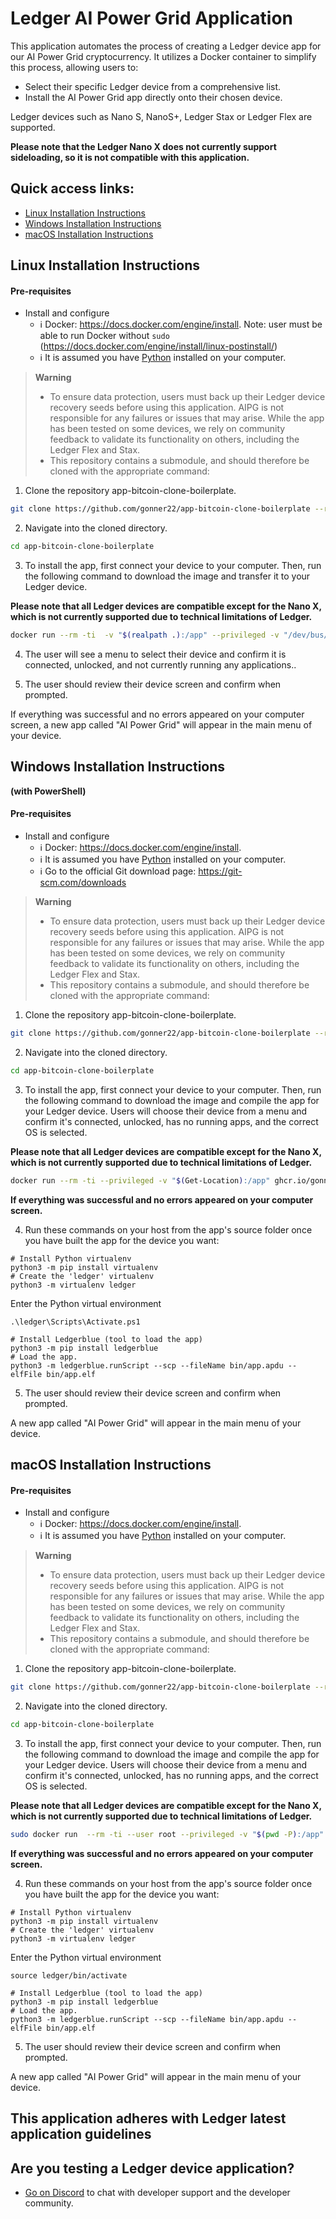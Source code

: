 # Ledger AI Power Grid Application

This application automates the process of creating a Ledger device app for our AI Power Grid cryptocurrency. It utilizes a Docker container to simplify this process, allowing users to:

- Select their specific Ledger device from a comprehensive list.
- Install the AI Power Grid app directly onto their chosen device.

Ledger devices such as Nano S, NanoS+, Ledger Stax or Ledger Flex are supported.

**Please note that the Ledger Nano X does not currently support sideloading, so it is not compatible with this application.**

## Quick access links:
- [Linux Installation Instructions](#linux-installation-instructions)
- [Windows Installation Instructions](#windows-installation-instructions)
- [macOS Installation Instructions](#macos-installation-instructions)


## Linux Installation Instructions

#### Pre-requisites
- Install and configure
  - :information_source: Docker: https://docs.docker.com/engine/install. Note: user must be able to run Docker without `sudo` (https://docs.docker.com/engine/install/linux-postinstall/)
  - :information_source: It is assumed you have [Python](https://www.python.org/downloads/) installed on your computer.

> **Warning**
> - To ensure data protection, users must back up their Ledger device recovery seeds before using this application. AIPG is not responsible for any failures or issues that may arise. While the app has been tested on some devices, we rely on community feedback to validate its functionality on others, including the Ledger Flex and Stax.
> - This repository contains a submodule, and should therefore be cloned with the appropriate command: 

1. Clone the repository app-bitcoin-clone-boilerplate.
```bash 
git clone https://github.com/gonner22/app-bitcoin-clone-boilerplate --recurse-submodules
```
2. Navigate into the cloned directory.
```bash
cd app-bitcoin-clone-boilerplate
```
3. To install the app, first connect your device to your computer. Then, run the following command to download the image and transfer it to your Ledger device.

**Please note that all Ledger devices are compatible except for the Nano X, which is not currently supported due to technical limitations of Ledger.**

```bash
docker run --rm -ti  -v "$(realpath .):/app" --privileged -v "/dev/bus/usb:/dev/bus/usb" --user root ghcr.io/gonner22/ledger-app-builder-legacy:latest
```
4. The user will see a menu to select their device and confirm it is connected, unlocked, and not currently running any applications..

5. The user should review their device screen and confirm when prompted.

If everything was successful and no errors appeared on your computer screen, a new app called "AI Power Grid" will appear in the main menu of your device.

## Windows Installation Instructions
**(with PowerShell)**

#### Pre-requisites
- Install and configure
  - :information_source: Docker: https://docs.docker.com/engine/install.
  - :information_source: It is assumed you have [Python](https://www.python.org/downloads/) installed on your computer.
  - :information_source: Go to the official Git download page: https://git-scm.com/downloads

> **Warning**
> - To ensure data protection, users must back up their Ledger device recovery seeds before using this application. AIPG is not responsible for any failures or issues that may arise. While the app has been tested on some devices, we rely on community feedback to validate its functionality on others, including the Ledger Flex and Stax.
> - This repository contains a submodule, and should therefore be cloned with the appropriate command: 

1. Clone the repository app-bitcoin-clone-boilerplate.
```bash 
git clone https://github.com/gonner22/app-bitcoin-clone-boilerplate --recurse-submodules
```
2. Navigate into the cloned directory.
```bash
cd app-bitcoin-clone-boilerplate
```
3. To install the app, first connect your device to your computer. Then, run the following command to download the image and compile the app for your Ledger device. Users will choose their device from a menu and confirm it's connected, unlocked, has no running apps, and the correct OS is selected.

**Please note that all Ledger devices are compatible except for the Nano X, which is not currently supported due to technical limitations of Ledger.**

```bash
docker run --rm -ti --privileged -v "$(Get-Location):/app" ghcr.io/gonner22/ledger-app-builder-legacy:latest
```

**If everything was successful and no errors appeared on your computer screen.**

4. Run these commands on your host from the app's source folder once you have built the app for the device you want:

```shell
# Install Python virtualenv
python3 -m pip install virtualenv 
# Create the 'ledger' virtualenv
python3 -m virtualenv ledger
```

Enter the Python virtual environment

`.\ledger\Scripts\Activate.ps1`

```shell
# Install Ledgerblue (tool to load the app)
python3 -m pip install ledgerblue 
# Load the app.
python3 -m ledgerblue.runScript --scp --fileName bin/app.apdu --elfFile bin/app.elf
```

5. The user should review their device screen and confirm when prompted.

A new app called "AI Power Grid" will appear in the main menu of your device.

## macOS Installation Instructions

#### Pre-requisites
- Install and configure
  - :information_source: Docker: https://docs.docker.com/engine/install.
  - :information_source: It is assumed you have [Python](https://www.python.org/downloads/) installed on your computer.

> **Warning**
> - To ensure data protection, users must back up their Ledger device recovery seeds before using this application. AIPG is not responsible for any failures or issues that may arise. While the app has been tested on some devices, we rely on community feedback to validate its functionality on others, including the Ledger Flex and Stax.
> - This repository contains a submodule, and should therefore be cloned with the appropriate command: 

1. Clone the repository app-bitcoin-clone-boilerplate.
```bash 
git clone https://github.com/gonner22/app-bitcoin-clone-boilerplate --recurse-submodules
```
2. Navigate into the cloned directory.
```bash
cd app-bitcoin-clone-boilerplate
```
3. To install the app, first connect your device to your computer. Then, run the following command to download the image and compile the app for your Ledger device. Users will choose their device from a menu and confirm it's connected, unlocked, has no running apps, and the correct OS is selected.

**Please note that all Ledger devices are compatible except for the Nano X, which is not currently supported due to technical limitations of Ledger.**

```bash
sudo docker run  --rm -ti --user root --privileged -v "$(pwd -P):/app" ghcr.io/gonner22/ledger-app-builder-legacy:latest
```

**If everything was successful and no errors appeared on your computer screen.**

4. Run these commands on your host from the app's source folder once you have built the app for the device you want:

```shell
# Install Python virtualenv
python3 -m pip install virtualenv 
# Create the 'ledger' virtualenv
python3 -m virtualenv ledger
```

Enter the Python virtual environment

`source ledger/bin/activate`

```shell
# Install Ledgerblue (tool to load the app)
python3 -m pip install ledgerblue 
# Load the app.
python3 -m ledgerblue.runScript --scp --fileName bin/app.apdu --elfFile bin/app.elf
```

5. The user should review their device screen and confirm when prompted.

A new app called "AI Power Grid" will appear in the main menu of your device.

## This application adheres with Ledger latest application guidelines

## Are you testing a Ledger device application?
- [Go on Discord](https://discord.gg/W9D8j6HCtC) to chat with developer support and the developer community.

